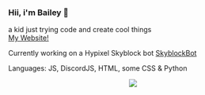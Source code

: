 ### Hii, i'm Bailey 👋
a kid just trying code and create cool things<br>
[My Website!](https://Cloudseyy.github.io/thecloudfactory/)

Currently working on a Hypixel Skyblock bot  [SkyblockBot](https://github.com/Cloudseyy/SkyblockBot)

Languages: JS, DiscordJS, HTML, some CSS & Python
<p align="center"><img src="https://github-readme-streak-stats.herokuapp.com/?user=llsc12&theme=nord" /></p>
